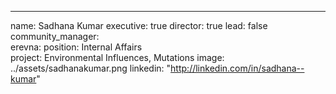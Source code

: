 ---
name: Sadhana Kumar
executive: true
director: true
lead: false
community_manager:   
erevna:
position: Internal Affairs  
project: Environmental Influences, Mutations
image: ../assets/sadhanakumar.png
linkedin: "http://linkedin.com/in/sadhana--kumar"
